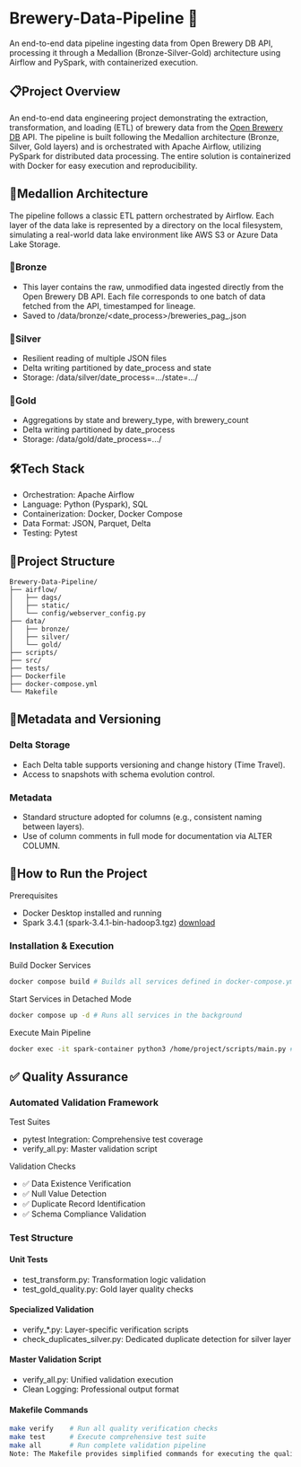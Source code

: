 # Brewery-Data-Pipeline 🍻
An end-to-end data pipeline ingesting data from Open Brewery DB API, processing it through a Medallion (Bronze-Silver-Gold) architecture using Airflow and PySpark, with containerized execution.

## 📋Project Overview
An end-to-end data engineering project demonstrating the extraction, transformation, and loading (ETL) of brewery data from the [Open Brewery DB](https://www.openbrewerydb.org/) API. The pipeline is built following the Medallion architecture (Bronze, Silver, Gold layers) and is orchestrated with Apache Airflow, utilizing PySpark for distributed data processing. The entire solution is containerized with Docker for easy execution and reproducibility.

## 🏅Medallion Architecture
The pipeline follows a classic ETL pattern orchestrated by Airflow. Each layer of the data lake is represented by a directory on the local filesystem, simulating a real-world data lake environment like AWS S3 or Azure Data Lake Storage.

### 🥉Bronze
-  This layer contains the raw, unmodified data ingested directly from the Open Brewery DB API. Each file corresponds to one batch of data fetched from the API, timestamped for lineage.
-  Saved to /data/bronze/<date_process>/breweries_pag_<n>.json

### 🥈Silver
-  Resilient reading of multiple JSON files
-  Delta writing partitioned by date_process and state
-  Storage: /data/silver/date_process=.../state=.../

### 🥇Gold
-  Aggregations by state and brewery_type, with brewery_count
-  Delta writing partitioned by date_process
-  Storage: /data/gold/date_process=.../

## 🛠️Tech Stack
-  Orchestration: Apache Airflow
-  Language: Python (Pyspark), SQL
-  Containerization: Docker, Docker Compose
-  Data Format: JSON, Parquet, Delta
-  Testing: Pytest

## 📁Project Structure
```
Brewery-Data-Pipeline/
├── airflow/
│   ├── dags/
│   ├── static/
│   └── config/webserver_config.py
├── data/
│   ├── bronze/
│   ├── silver/
│   └── gold/
├── scripts/
├── src/
├── tests/
├── Dockerfile
├── docker-compose.yml
└── Makefile
```
## 📑Metadata and Versioning
### Delta Storage
-  Each Delta table supports versioning and change history (Time Travel).
-  Access to snapshots with schema evolution control.
### Metadata
-  Standard structure adopted for columns (e.g., consistent naming between layers).
-  Use of column comments in full mode for documentation via ALTER COLUMN.

## 🚀How to Run the Project
Prerequisites
-  Docker Desktop installed and running
-  Spark 3.4.1 (spark-3.4.1-bin-hadoop3.tgz) [download](https://archive.apache.org/dist/spark/spark-3.4.1/)
### Installation & Execution
Build Docker Services
```bash
docker compose build # Builds all services defined in docker-compose.yml
```
Start Services in Detached Mode
```bash
docker compose up -d # Runs all services in the background
```
Execute Main Pipeline
```bash
docker exec -it spark-container python3 /home/project/scripts/main.py # Triggers the main data processing pipeline
```
## ✅ Quality Assurance
### Automated Validation Framework
Test Suites
-  pytest Integration: Comprehensive test coverage
-  verify_all.py: Master validation script

Validation Checks
-  ✅ Data Existence Verification
-  ✅ Null Value Detection
-  ✅ Duplicate Record Identification
-  ✅ Schema Compliance Validation

### Test Structure
#### Unit Tests
-  test_transform.py: Transformation logic validation
-  test_gold_quality.py: Gold layer quality checks

#### Specialized Validation
-  verify_*.py: Layer-specific verification scripts
-  check_duplicates_silver.py: Dedicated duplicate detection for silver layer

#### Master Validation Script
-  verify_all.py: Unified validation execution
-  Clean Logging: Professional output format

#### Makefile Commands
```bash
make verify    # Run all quality verification checks
make test      # Execute comprehensive test suite
make all       # Run complete validation pipeline
Note: The Makefile provides simplified commands for executing the quality assurance framework
```
